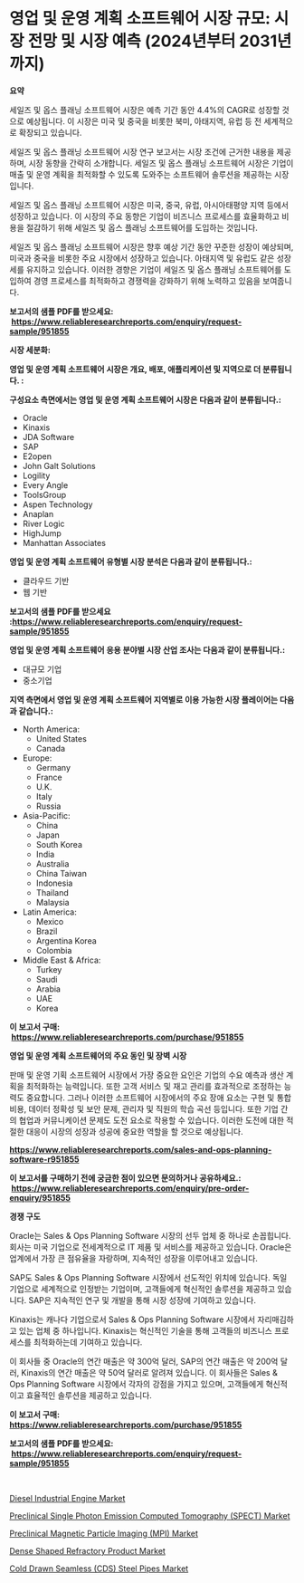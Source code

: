 <p><h1>영업 및 운영 계획 소프트웨어 시장 규모: 시장 전망 및 시장 예측 (2024년부터 2031년까지)</h1></p><p><strong>요약</strong></p>
<p><p>세일즈 및 옵스 플래닝 소프트웨어 시장은 예측 기간 동안 4.4%의 CAGR로 성장할 것으로 예상됩니다. 이 시장은 미국 및 중국을 비롯한 북미, 아태지역, 유럽 등 전 세계적으로 확장되고 있습니다.</p><p>세일즈 및 옵스 플래닝 소프트웨어 시장 연구 보고서는 시장 조건에 근거한 내용을 제공하며, 시장 동향을 간략히 소개합니다. 세일즈 및 옵스 플래닝 소프트웨어 시장은 기업이 매출 및 운영 계획을 최적화할 수 있도록 도와주는 소프트웨어 솔루션을 제공하는 시장입니다.</p><p>세일즈 및 옵스 플래닝 소프트웨어 시장은 미국, 중국, 유럽, 아시아태평양 지역 등에서 성장하고 있습니다. 이 시장의 주요 동향은 기업이 비즈니스 프로세스를 효율화하고 비용을 절감하기 위해 세일즈 및 옵스 플래닝 소프트웨어를 도입하는 것입니다.</p><p>세일즈 및 옵스 플래닝 소프트웨어 시장은 향후 예상 기간 동안 꾸준한 성장이 예상되며, 미국과 중국을 비롯한 주요 시장에서 성장하고 있습니다. 아태지역 및 유럽도 같은 성장세를 유지하고 있습니다. 이러한 경향은 기업이 세일즈 및 옵스 플래닝 소프트웨어를 도입하여 경영 프로세스를 최적화하고 경쟁력을 강화하기 위해 노력하고 있음을 보여줍니다.</p></p>
<p><strong>보고서의 샘플 PDF를 받으세요: &nbsp;<a href="https://www.reliableresearchreports.com/enquiry/request-sample/951855">https://www.reliableresearchreports.com/enquiry/request-sample/951855</a></strong></p>
<p><strong>시장 세분화:</strong></p>
<p><strong> 영업 및 운영 계획 소프트웨어 시장은 개요, 배포, 애플리케이션 및 지역으로 더 분류됩니다. :</strong></p>
<p><strong>구성요소 측면에서는 영업 및 운영 계획 소프트웨어 시장은 다음과 같이 분류됩니다.:</strong></p>
<p><ul><li>Oracle</li><li>Kinaxis</li><li>JDA Software</li><li>SAP</li><li>E2open</li><li>John Galt Solutions</li><li>Logility</li><li>Every Angle</li><li>ToolsGroup</li><li>Aspen Technology</li><li>Anaplan</li><li>River Logic</li><li>HighJump</li><li>Manhattan Associates</li></ul></p>
<p><strong> 영업 및 운영 계획 소프트웨어 유형별 시장 분석은 다음과 같이 분류됩니다.:</strong></p>
<p><ul><li>클라우드 기반</li><li>웹 기반</li></ul></p>
<p><strong>보고서의 샘플 PDF를 받으세요 :<a href="https://www.reliableresearchreports.com/enquiry/request-sample/951855">https://www.reliableresearchreports.com/enquiry/request-sample/951855</a></strong></p>
<p><strong> 영업 및 운영 계획 소프트웨어 응용 분야별 시장 산업 조사는 다음과 같이 분류됩니다.:</strong></p>
<p><ul><li>대규모 기업</li><li>중소기업</li></ul></p>
<p><strong>지역 측면에서 영업 및 운영 계획 소프트웨어 지역별로 이용 가능한 시장 플레이어는 다음과 같습니다.:</strong></p>
<p><ul>
    <li>
        North America:
        <ul>
            <li>United States</li>
            <li>Canada</li>
        </ul>
    </li>
    <li>
        Europe:
        <ul>
            <li>Germany</li>
            <li>France</li>
            <li>U.K.</li>
            <li>Italy</li>
            <li>Russia</li>
        </ul>
    </li>
    <li>
        Asia-Pacific:
        <ul>
            <li>China</li>
            <li>Japan</li>
            <li>South Korea</li>
            <li>India</li>
            <li>Australia</li>
            <li>China Taiwan</li>
            <li>Indonesia</li>
            <li>Thailand</li>
            <li>Malaysia</li>
        </ul>
    </li>
    <li>
        Latin America:
        <ul>
            <li>Mexico</li>
            <li>Brazil</li>
            <li>Argentina Korea</li>
            <li>Colombia</li>
        </ul>
    </li>
    <li>
        Middle East & Africa:
        <ul>
            <li>Turkey</li>
            <li>Saudi</li>
            <li>Arabia</li>
            <li>UAE</li>
            <li>Korea</li>
        </ul>
    </li>
    </ul></p>
<p><strong>이 보고서 구매: &nbsp;<a href="https://www.reliableresearchreports.com/purchase/951855">https://www.reliableresearchreports.com/purchase/951855</a></strong></p>
<p><strong>영업 및 운영 계획 소프트웨어의 주요 동인 및 장벽 시장</strong></p>
<p><p>판매 및 운영 기획 소프트웨어 시장에서 가장 중요한 요인은 기업의 수요 예측과 생산 계획을 최적화하는 능력입니다. 또한 고객 서비스 및 재고 관리를 효과적으로 조정하는 능력도 중요합니다. 그러나 이러한 소프트웨어 시장에서의 주요 장애 요소는 구현 및 통합 비용, 데이터 정확성 및 보안 문제, 관리자 및 직원의 학습 곡선 등입니다. 또한 기업 간의 협업과 커뮤니케이션 문제도 도전 요소로 작용할 수 있습니다. 이러한 도전에 대한 적절한 대응이 시장의 성장과 성공에 중요한 역할을 할 것으로 예상됩니다.</p></p>
<p><strong><a href="https://www.reliableresearchreports.com/sales-and-ops-planning-software-r951855">https://www.reliableresearchreports.com/sales-and-ops-planning-software-r951855</a></strong></p>
<p><strong>이 보고서를 구매하기 전에 궁금한 점이 있으면 문의하거나 공유하세요.: &nbsp;<a href="https://www.reliableresearchreports.com/enquiry/pre-order-enquiry/951855">https://www.reliableresearchreports.com/enquiry/pre-order-enquiry/951855</a></strong></p>
<p><strong>경쟁 구도</strong></p>
<p><p>Oracle는 Sales & Ops Planning Software 시장의 선두 업체 중 하나로 손꼽힙니다. 회사는 미국 기업으로 전세계적으로 IT 제품 및 서비스를 제공하고 있습니다. Oracle은 업계에서 가장 큰 점유율을 자랑하며, 지속적인 성장을 이루어내고 있습니다.</p><p>SAP도 Sales & Ops Planning Software 시장에서 선도적인 위치에 있습니다. 독일 기업으로 세계적으로 인정받는 기업이며, 고객들에게 혁신적인 솔루션을 제공하고 있습니다. SAP은 지속적인 연구 및 개발을 통해 시장 성장에 기여하고 있습니다.</p><p>Kinaxis는 캐나다 기업으로서 Sales & Ops Planning Software 시장에서 자리매김하고 있는 업체 중 하나입니다. Kinaxis는 혁신적인 기술을 통해 고객들의 비즈니스 프로세스를 최적화하는데 기여하고 있습니다.</p><p>이 회사들 중 Oracle의 연간 매출은 약 300억 달러, SAP의 연간 매출은 약 200억 달러, Kinaxis의 연간 매출은 약 50억 달러로 알려져 있습니다. 이 회사들은 Sales & Ops Planning Software 시장에서 각자의 강점을 가지고 있으며, 고객들에게 혁신적이고 효율적인 솔루션을 제공하고 있습니다.</p></p>
<p><strong>이 보고서 구매: &nbsp; <a href="https://www.reliableresearchreports.com/purchase/951855">https://www.reliableresearchreports.com/purchase/951855</a></strong></p>
<p><strong>보고서의 샘플 PDF를 받으세요: &nbsp;<a href="https://www.reliableresearchreports.com/enquiry/request-sample/951855">https://www.reliableresearchreports.com/enquiry/request-sample/951855</a></strong><strong></strong></p>
<p>&nbsp;</p>
<p><p><a href="https://view.publitas.com/reportprime-1/diesel-industrial-engine-market-trends-forecast-and-competitive-analysis-to-2031/">Diesel Industrial Engine Market</a></p><p><a href="https://github.com/markusgodoy/Market-Research-Report-List-3/blob/main/preclinical-single-photon-emission-computed-tomography-spect-market.md">Preclinical Single Photon Emission Computed Tomography (SPECT) Market</a></p><p><a href="https://github.com/arionmp/Market-Research-Report-List-3/blob/main/preclinical-magnetic-particle-imaging-mpi-market.md">Preclinical Magnetic Particle Imaging (MPI) Market</a></p><p><a href="https://issuu.com/reportprime-2/docs/dense-shaped-refractory-product-market-size-2030.p">Dense Shaped Refractory Product Market</a></p><p><a href="https://cute-banjo-8ca.notion.site/Cold-Drawn-Seamless-CDS-Steel-Pipes-Market-Size-Market-Outlook-and-Market-Forecast-2024-to-2031-235d5a2e9c3445c4ba5a99533320007e">Cold Drawn Seamless (CDS) Steel Pipes Market</a></p></p>